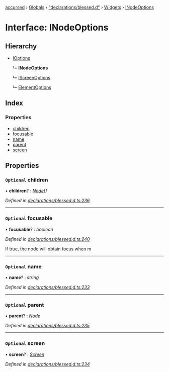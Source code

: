 [accursed](../README.md) › [Globals](../globals.md) › ["declarations/blessed.d"](../modules/_declarations_blessed_d_.md) › [Widgets](../modules/_declarations_blessed_d_.widgets.md) › [INodeOptions](_declarations_blessed_d_.widgets.inodeoptions.md)

# Interface: INodeOptions

## Hierarchy

* [IOptions](_declarations_blessed_d_.widgets.ioptions.md)

  ↳ **INodeOptions**

  ↳ [IScreenOptions](_declarations_blessed_d_.widgets.iscreenoptions.md)

  ↳ [ElementOptions](_declarations_blessed_d_.widgets.elementoptions.md)

## Index

### Properties

* [children](_declarations_blessed_d_.widgets.inodeoptions.md#optional-children)
* [focusable](_declarations_blessed_d_.widgets.inodeoptions.md#optional-focusable)
* [name](_declarations_blessed_d_.widgets.inodeoptions.md#optional-name)
* [parent](_declarations_blessed_d_.widgets.inodeoptions.md#optional-parent)
* [screen](_declarations_blessed_d_.widgets.inodeoptions.md#optional-screen)

## Properties

### `Optional` children

• **children**? : *[Node](../classes/_declarations_blessed_d_.widgets.node.md)[]*

*Defined in [declarations/blessed.d.ts:236](https://github.com/cancerberoSgx/accursed/blob/5b2518e/src/declarations/blessed.d.ts#L236)*

___

### `Optional` focusable

• **focusable**? : *boolean*

*Defined in [declarations/blessed.d.ts:240](https://github.com/cancerberoSgx/accursed/blob/5b2518e/src/declarations/blessed.d.ts#L240)*

If true, the node will obtain focus when m

___

### `Optional` name

• **name**? : *string*

*Defined in [declarations/blessed.d.ts:233](https://github.com/cancerberoSgx/accursed/blob/5b2518e/src/declarations/blessed.d.ts#L233)*

___

### `Optional` parent

• **parent**? : *[Node](../classes/_declarations_blessed_d_.widgets.node.md)*

*Defined in [declarations/blessed.d.ts:235](https://github.com/cancerberoSgx/accursed/blob/5b2518e/src/declarations/blessed.d.ts#L235)*

___

### `Optional` screen

• **screen**? : *[Screen](../classes/_declarations_blessed_d_.widgets.screen.md)*

*Defined in [declarations/blessed.d.ts:234](https://github.com/cancerberoSgx/accursed/blob/5b2518e/src/declarations/blessed.d.ts#L234)*
